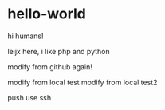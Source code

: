 # hello-world

hi humans!

leijx here, i like php and python

modify from github again!

modify from local test
modify from local test2

push use ssh